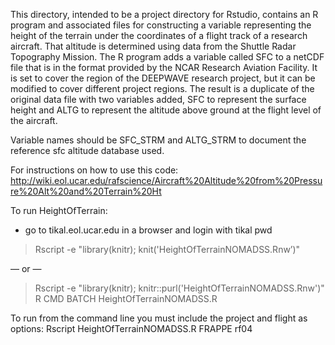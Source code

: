 ﻿This directory, intended to be a project directory for Rstudio, contains an R program and associated files for constructing a variable representing the height of the terrain under the coordinates of a flight track of a research aircraft. That altitude is determined using data from the Shuttle Radar Topography Mission. The R program adds a variable called SFC to a netCDF file that is in the format provided by the NCAR Research Aviation Facility. It is set to cover the region of the DEEPWAVE research project, but it can be modified to cover different project regions. The result is a duplicate of the original data file with two variables added, SFC to represent the surface height and ALTG to represent the altitude above ground at the flight level of the aircraft.


Variable names should be SFC_STRM and ALTG_STRM to document the reference sfc altitude database used.

For instructions on how to use this code:
http://wiki.eol.ucar.edu/rafscience/Aircraft%20Altitude%20from%20Pressure%20Alt%20and%20Terrain%20Ht

To run HeightOfTerrain:
- go to tikal.eol.ucar.edu in a browser and login with tikal pwd
> Rscript -e "library(knitr); knit('HeightOfTerrainNOMADSS.Rnw’)"

— or —

> Rscript -e "library(knitr); knitr::purl('HeightOfTerrainNOMADSS.Rnw')"
> R CMD BATCH HeightOfTerrainNOMADSS.R

To run from the command line you must include the project and flight as
options:
Rscript HeightOfTerrainNOMADSS.R FRAPPE rf04
